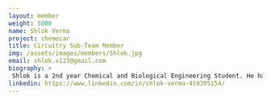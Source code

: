 ```yaml
---
layout: member
weight: 5000
name: Shlok Verma	
project: chemecar
title: Circuitry Sub-Team Member
img: /assets/images/members/Shlok.jpg
email: shlok.v123@gmail.com
biography: >
 Shlok is a 2nd year Chemical and Biological Engineering Student. He has a passion for nanotechnology, programing and anything related to tech. He is a member of the Circuitry Sub-Team in Chem-E-Car. He would be working with Arduino, circuits and sensors to help build the electrical component of the Chem-E-Car which would compete in the annual AIChE competition.
linkedin: https://www.linkedin.com/in/shlok-verma-419395154/
---
```

